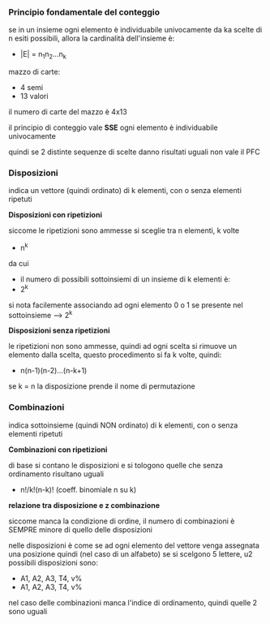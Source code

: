 ### Principio fondamentale del conteggio

se in un insieme ogni elemento è individuabile univocamente da ka scelte di n esiti possibili, allora la cardinalità dell'insieme è:
* \|E\| = n<sub>1</sub>n<sub>2</sub>...n<sub>k</sub>

mazzo di carte:
* 4 semi
* 13 valori

il numero di carte del mazzo è 4x13

il principio di conteggio vale **SSE** ogni elemento è individuabile univocamente

quindi se 2 distinte sequenze di scelte danno risultati uguali non vale il PFC

### Disposizioni

indica un vettore (quindi ordinato) di k elementi, con o senza elementi ripetuti

**Disposizioni con ripetizioni**

siccome le ripetizioni sono ammesse si sceglie tra n elementi, k volte
* n<sup>k</sup>

da cui
* il numero di possibili sottoinsiemi di un insieme di k elementi è:
* 2<sup>k</sup>

si nota facilemente associando ad ogni elemento 0 o 1 se presente nel sottoinsieme --> 2<sup>k</sup>

**Disposizioni senza ripetizioni**

le ripetizioni non sono ammesse, quindi ad ogni scelta si rimuove un elemento dalla scelta, questo procedimento si fa k volte, quindi:
* n(n-1)(n-2)...(n-k+1)

se k = n la disposizione prende il nome di permutazione

### Combinazioni

indica sottoinsieme (quindi NON ordinato) di k elementi, con o senza elementi ripetuti

**Combinazioni con ripetizioni**

di base si contano le disposizioni e si tologono quelle che senza ordinamento risultano uguali
* n!/k!(n-k)! (coeff. binomiale n su k)


**relazione tra disposizione e  z combinazione**

siccome manca la condizione di ordine, il numero di combinazioni è SEMPRE minore di quello delle disposizioni

nelle disposizioni è come se ad ogni elemento del vettore venga assegnata una posizione quindi (nel caso di un alfabeto) se si scelgono 5 lettere, u2 possibili disposizioni sono:
* A1, A2, A3, T4, v%
* A1, A2, A3, T4, v%

nel caso delle combinazioni manca l'indice di ordinamento, quindi quelle 2 sono uguali